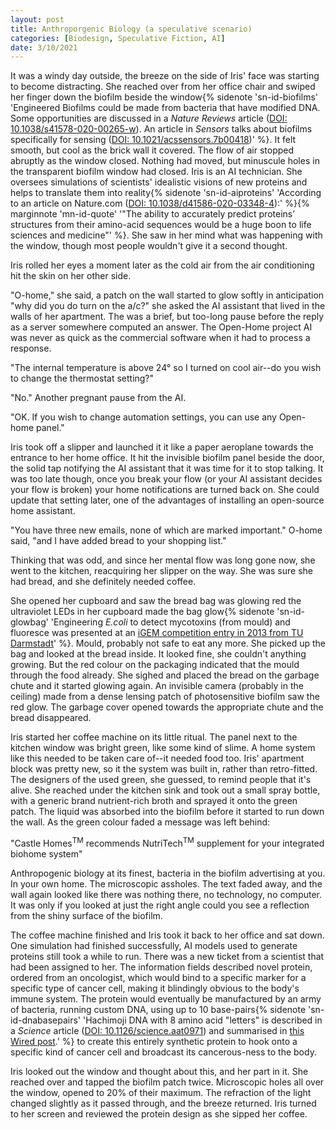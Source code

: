 ```yaml
---
layout: post
title: Anthroporgenic Biology (a speculative scenario)
categories: [Biodesign, Speculative Fiction, AI]
date: 3/10/2021
---
```



It was a windy day outside, the breeze on the side of Iris' face was starting to become distracting.<!--more--> She reached over from her office chair and swiped her finger down the biofilm beside the window{% sidenote 'sn-id-biofilms' 'Engineered Biofilms could be made from bacteria that have modified DNA. Some opportunities are discussed in a _Nature Reviews_ article ([DOI: 10.1038/s41578-020-00265-w](https://doi.org/10.1038/s41578-020-00265-w)). An article in _Sensors_ talks about biofilms specifically for sensing ([DOI: 10.1021/acssensors.7b00418](https://doi.org/10.1021/acssensors.7b00418))' %}. It felt smooth, but cool as the brick wall it covered. The flow of air stopped abruptly as the window closed. Nothing had moved, but minuscule holes in the transparent biofilm window had closed. Iris is an AI technician. She oversees simulations of scientists' idealistic visions of new proteins and helps to translate them into reality{% sidenote 'sn-id-aiproteins' 'According to an article on Nature.com ([DOI: 10.1038/d41586-020-03348-4](http://www.nature.com/articles/d41586-020-03348-4)):' %}{% marginnote 'mn-id-quote' '"The ability to accurately predict proteins’ structures from their amino-acid sequences would be a huge boon to life sciences and medicine"' %}. She saw in her mind what was happening with the window, though most people wouldn't give it a second thought. 

Iris rolled her eyes a moment later as the cold air from the air conditioning hit the skin on her other side.

"O-home," she said, a patch on the wall started to glow softly in anticipation "why did you do turn on the a/c?" she asked the AI assistant that lived in the walls of her apartment. The was a brief, but too-long pause before the reply as a server somewhere computed an answer. The Open-Home project AI was never as quick as the commercial software when it had to process a response. 

"The internal temperature is above 24° so I turned on cool air--do you wish to change the thermostat setting?"

"No." Another pregnant pause from the AI. 

"OK. If you wish to change automation settings, you can use any Open-home panel."

Iris took off a slipper and launched it it like a paper aeroplane towards the entrance to her home office. It hit the invisible biofilm panel beside the door, the solid tap notifying the AI assistant that it was time for it to stop talking. It was too late though, once you break your flow (or your AI assistant decides your flow is broken) your home notifications are turned back on. She could update that setting later, one of the advantages of installing an open-source home assistant. 

"You have three new emails, none of which are marked important." O-home said, "and I have added bread to your shopping list."

Thinking that was odd, and since her mental flow was long gone now, she went to the kitchen, reacquiring her slipper on the way. She was sure she had bread, and she definitely needed coffee. 

She opened her cupboard and saw the bread bag was glowing red the ultraviolet LEDs in her cupboard made the bag glow{% sidenote 'sn-id-glowbag' 'Engineering _E.coli_ to detect mycotoxins (from mould) and fluoresce was presented at an [iGEM competition entry in 2013 from TU Darmstadt](http://2013.igem.org/Team:TU_Darmstadt/problem)' %}. Mould, probably not safe to eat any more. She picked up the bag and looked at the bread inside. It looked fine, she couldn't anything growing. But the red colour on the packaging indicated that the mould through the food already. She sighed and placed the bread on the garbage chute and it started glowing again. An invisible camera (probably in the ceiling) made from a dense lensing patch of photosensitive biofilm saw the red glow. The garbage cover opened towards the appropriate chute and the bread disappeared.

Iris started her coffee machine on its little ritual. The panel next to the kitchen window was bright green, like some kind of slime. A home system like this needed to be taken care of--it needed food too. Iris' apartment block was pretty new, so it the system was built in, rather than retro-fitted. The designers of the used green, she guessed, to remind people that it's alive. She reached under the kitchen sink and took out a small spray bottle, with a generic brand nutrient-rich broth and sprayed it onto the green patch. The liquid was absorbed into the biofilm before it started to run down the wall. As the green colour faded a message was left behind:

"Castle Homes<sup>TM</sup> recommends NutriTech<sup>TM</sup> supplement for your integrated biohome system"

Anthropogenic biology at its finest, bacteria in the biofilm advertising at you. In your own home. The microscopic assholes. The text faded away, and the wall again looked like there was nothing there, no technology, no computer. It was only if you looked at just the right angle could you see a reflection from the shiny surface of the biofilm.

The coffee machine finished and Iris took it back to her office and sat down. One simulation had finished successfully, AI models used to generate proteins still took a while to run. There was a new ticket from a scientist that had been assigned to her. The information fields described novel protein, ordered from an oncologist, which would bind to a specific marker for a specific type of cancer cell, making it blindingly obvious to the body's immune system. The protein would eventually be manufactured by an army of bacteria, running custom DNA, using up to 10 base-pairs{% sidenote 'sn-id-dnabasepairs' 'Hachimoji DNA with 8 amino acid "letters" is described in a _Science_ article ([DOI: 10.1126/science.aat0971](https://doi.org/10.1126/science.aat0971)) and summarised in [this Wired post](https://www.wired.com/story/doubling-our-dna-building-blocks-could-lead-to-new-life-forms/).' %} to create this entirely synthetic protein to hook onto a specific kind of cancer cell and broadcast its cancerous-ness to the body. 

Iris looked out the window and thought about this, and her part in it. She reached over and tapped the biofilm patch twice. Microscopic holes all over the window, opened to 20% of their maximum. The refraction of the light changed slightly as it passed through, and the breeze returned. Iris turned to her screen and reviewed the protein design as she sipped her coffee. 